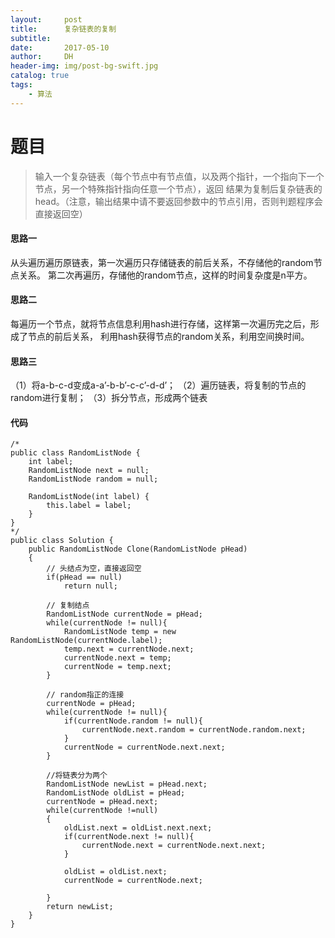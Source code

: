 ```yaml
---
layout:     post
title:      复杂链表的复制
subtitle:   
date:       2017-05-10
author:     DH
header-img: img/post-bg-swift.jpg 
catalog: true
tags:
    - 算法
---
```

# 题目

>输入一个复杂链表（每个节点中有节点值，以及两个指针，一个指向下一个节点，另一个特殊指针指向任意一个节点），返回
结果为复制后复杂链表的head。（注意，输出结果中请不要返回参数中的节点引用，否则判题程序会直接返回空）

#### 思路一

从头遍历遍历原链表，第一次遍历只存储链表的前后关系，不存储他的random节点关系。 
第二次再遍历，存储他的random节点，这样的时间复杂度是n平方。

#### 思路二

每遍历一个节点，就将节点信息利用hash进行存储，这样第一次遍历完之后，形成了节点的前后关系，
利用hash获得节点的random关系，利用空间换时间。

#### 思路三

（1）将a-b-c-d变成a-a’-b-b’-c-c’-d-d’； 
（2）遍历链表，将复制的节点的random进行复制； 
（3）拆分节点，形成两个链表

#### 代码

```
/*
public class RandomListNode {
    int label;
    RandomListNode next = null;
    RandomListNode random = null;

    RandomListNode(int label) {
        this.label = label;
    }
}
*/
public class Solution {
    public RandomListNode Clone(RandomListNode pHead)
    {
        // 头结点为空，直接返回空
        if(pHead == null)
            return null;

        // 复制结点
        RandomListNode currentNode = pHead; 
        while(currentNode != null){
            RandomListNode temp = new RandomListNode(currentNode.label);
            temp.next = currentNode.next;
            currentNode.next = temp;
            currentNode = temp.next;
        }

        // random指正的连接
        currentNode = pHead;
        while(currentNode != null){
            if(currentNode.random != null){
                currentNode.next.random = currentNode.random.next;
            }
            currentNode = currentNode.next.next;
        }

        //将链表分为两个
        RandomListNode newList = pHead.next;
        RandomListNode oldList = pHead;
        currentNode = pHead.next;
        while(currentNode !=null)
        {
            oldList.next = oldList.next.next;
            if(currentNode.next != null){
                currentNode.next = currentNode.next.next;
            }

            oldList = oldList.next;
            currentNode = currentNode.next;

        }
        return newList;
    }
}	

```
